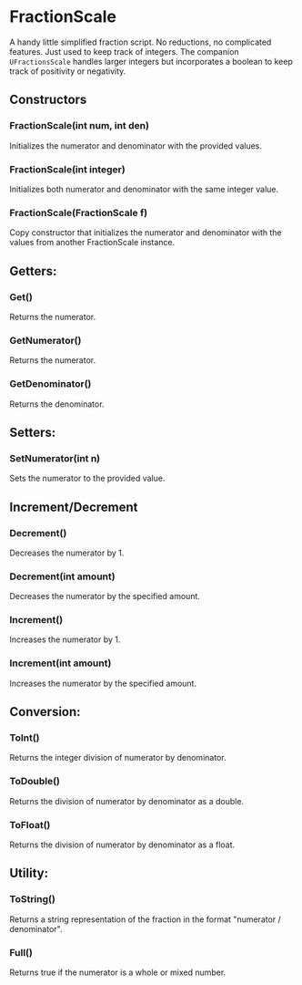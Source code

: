 # FractionScale
A handy little simplified fraction script. No reductions, no complicated features. Just used to keep track of integers. The companion `UFractionsScale` handles larger integers but incorporates a boolean to keep track of positivity or negativity.

## Constructors

### FractionScale(int num, int den)
Initializes the numerator and denominator with the provided values.

### FractionScale(int integer)
Initializes both numerator and denominator with the same integer value.

### FractionScale(FractionScale f)
Copy constructor that initializes the numerator and denominator with the values from another FractionScale instance.

## Getters:

### Get()
Returns the numerator.

### GetNumerator()
Returns the numerator.

### GetDenominator()
Returns the denominator.

## Setters:

### SetNumerator(int n)
Sets the numerator to the provided value.

## Increment/Decrement

### Decrement()
Decreases the numerator by 1.

### Decrement(int amount)
Decreases the numerator by the specified amount.

### Increment()
Increases the numerator by 1.

### Increment(int amount)
Increases the numerator by the specified amount.

## Conversion:

### ToInt()
Returns the integer division of numerator by denominator.

### ToDouble()
Returns the division of numerator by denominator as a double.

### ToFloat()
Returns the division of numerator by denominator as a float.

## Utility:

### ToString()
Returns a string representation of the fraction in the format "numerator / denominator".

### Full()
Returns true if the numerator is a whole or mixed number.
